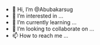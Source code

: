 - 👋 Hi, I’m @Abubakarsug
- 👀 I’m interested in ...
- 🌱 I’m currently learning ...
- 💞️ I’m looking to collaborate on ...
- 📫 How to reach me ...

<!---
Abubakarsug/Abubakarsug is a ✨ special ✨ repository because its `README.md` (this file) appears on your GitHub profile.
You can click the Preview link to take a look at your changes.
--->
